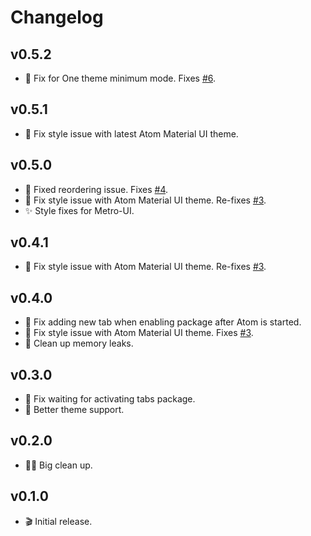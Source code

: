 # Changelog

## v0.5.2

*   :bug: Fix for One theme minimum mode. Fixes [#6](https://github.com/jerone/atom-new-tab/issues/6).

## v0.5.1

*   :bug: Fix style issue with latest Atom Material UI theme.

## v0.5.0

*   :bug: Fixed reordering issue. Fixes [#4](https://github.com/jerone/atom-new-tab/issues/4).
*   :bug: Fix style issue with Atom Material UI theme. Re-fixes [#3](https://github.com/jerone/atom-new-tab/issues/3).
*   :sparkles: Style fixes for Metro-UI.

## v0.4.1

*   :bug: Fix style issue with Atom Material UI theme. Re-fixes [#3](https://github.com/jerone/atom-new-tab/issues/3).

## v0.4.0

*   :bug: Fix adding new tab when enabling package after Atom is started.
*   :bug: Fix style issue with Atom Material UI theme. Fixes [#3](https://github.com/jerone/atom-new-tab/issues/3).
*   :non-potable_water: Clean up memory leaks.

## v0.3.0

*   :bug: Fix waiting for activating tabs package.
*   :bug: Better theme support.

## v0.2.0

*   :art::fire: Big clean up.

## v0.1.0

*   :clapper: Initial release.
